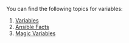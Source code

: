 You can find the following topics for variables:
01. [Variables](variables.md)
02. [Ansible Facts](ansible_facts.md)
03. [Magic Variables](magic_variables.md)